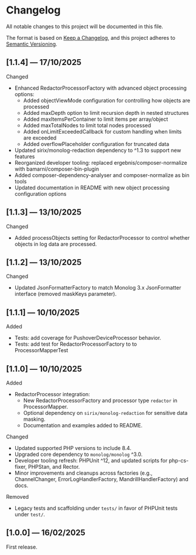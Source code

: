 # Changelog

All notable changes to this project will be documented in this file.

The format is based on [Keep a Changelog](https://keepachangelog.com/en/1.0.0/),
and this project adheres to [Semantic Versioning](https://semver.org/spec/v2.0.0.html).

## [1.1.4] — 17/10/2025

Changed
- Enhanced RedactorProcessorFactory with advanced object processing options:
  - Added objectViewMode configuration for controlling how objects are processed
  - Added maxDepth option to limit recursion depth in nested structures
  - Added maxItemsPerContainer to limit items per array/object
  - Added maxTotalNodes to limit total nodes processed
  - Added onLimitExceededCallback for custom handling when limits are exceeded
  - Added overflowPlaceholder configuration for truncated data
- Updated sirix/monolog-redaction dependency to ^1.3 to support new features
- Reorganized developer tooling: replaced ergebnis/composer-normalize with bamarni/composer-bin-plugin
- Added composer-dependency-analyser and composer-normalize as bin tools
- Updated documentation in README with new object processing configuration options

## [1.1.3] — 13/10/2025

Changed
- Added processObjects setting for RedactorProcessor to control whether objects in log data are processed.

## [1.1.2] — 13/10/2025

Changed
- Updated JsonFormatterFactory to match Monolog 3.x JsonFormatter interface (removed maskKeys parameter).

## [1.1.1] — 10/10/2025

Added
- Tests: add coverage for PushoverDeviceProcessor behavior.
- Tests: add test for RedactorProcessorFactory to to ProcessorMapperTest


## [1.1.0] — 10/10/2025

Added
- RedactorProcessor integration:
  - New RedactorProcessorFactory and processor type `redactor` in ProcessorMapper.
  - Optional dependency on `sirix/monolog-redaction` for sensitive data masking.
  - Documentation and examples added to README.

Changed
- Updated supported PHP versions to include 8.4.
- Upgraded core dependency to `monolog/monolog` ^3.0.
- Developer tooling refresh: PHPUnit ^12, and updated scripts for php-cs-fixer, PHPStan, and Rector.
- Minor improvements and cleanups across factories (e.g., ChannelChanger, ErrorLogHandlerFactory, MandrillHandlerFactory) and docs.

Removed
- Legacy tests and scaffolding under `tests/` in favor of PHPUnit tests under `test/`.


## [1.0.0] — 16/02/2025

First release.
